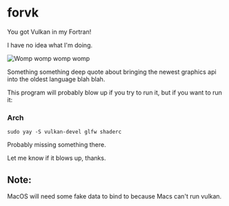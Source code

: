 # forvk
 You got Vulkan in my Fortran!

I have no idea what I'm doing.

![Womp womp womp womp](https://media.tenor.com/A_5FXBGEjkYAAAAM/yes.gif)

Something something deep quote about bringing the newest graphics api into the oldest language blah blah.

This program will probably blow up if you try to run it, but if you want to run it:

### Arch

```
sudo yay -S vulkan-devel glfw shaderc
```

Probably missing something there.

Let me know if it blows up, thanks.

## Note:
MacOS will need some fake data to bind to because Macs can't run vulkan.